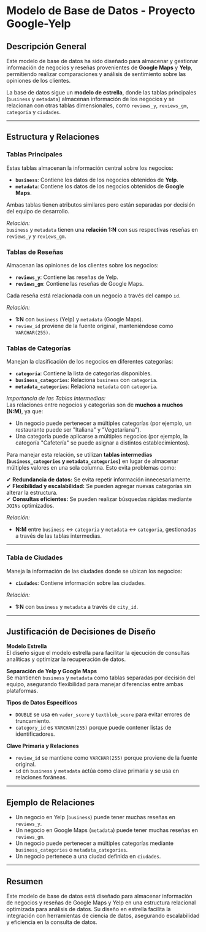 # Modelo de Base de Datos - Proyecto Google-Yelp

## Descripción General

Este modelo de base de datos ha sido diseñado para almacenar y gestionar información de negocios y reseñas provenientes de **Google Maps** y **Yelp**, permitiendo realizar comparaciones y análisis de sentimiento sobre las opiniones de los clientes.

La base de datos sigue un **modelo de estrella**, donde las tablas principales (`business` y `metadata`) almacenan información de los negocios y se relacionan con otras tablas dimensionales, como `reviews_y`, `reviews_gm`, `categoria` y `ciudades`.

---

## **Estructura y Relaciones**

### **Tablas Principales**
Estas tablas almacenan la información central sobre los negocios:

- **`business`**: Contiene los datos de los negocios obtenidos de **Yelp**.
- **`metadata`**: Contiene los datos de los negocios obtenidos de **Google Maps**.

Ambas tablas tienen atributos similares pero están separadas por decisión del equipo de desarrollo.

*Relación:*  
`business` y `metadata` tienen una **relación 1:N** con sus respectivas reseñas en `reviews_y` y `reviews_gm`.

### **Tablas de Reseñas**
Almacenan las opiniones de los clientes sobre los negocios:

- **`reviews_y`**: Contiene las reseñas de Yelp.
- **`reviews_gm`**: Contiene las reseñas de Google Maps.

Cada reseña está relacionada con un negocio a través del campo `id`.

*Relación:*  
- **1:N** con `business` (Yelp) y `metadata` (Google Maps).
- `review_id` proviene de la fuente original, manteniéndose como `VARCHAR(255)`.

### **Tablas de Categorías**
Manejan la clasificación de los negocios en diferentes categorías:

- **`categoria`**: Contiene la lista de categorías disponibles.
- **`business_categories`**: Relaciona `business` con `categoria`.
- **`metadata_categories`**: Relaciona `metadata` con `categoria`.

*Importancia de las Tablas Intermedias:*  
Las relaciones entre negocios y categorías son de **muchos a muchos (N:M)**, ya que:

- Un negocio puede pertenecer a múltiples categorías (por ejemplo, un restaurante puede ser "Italiana" y "Vegetariana").
- Una categoría puede aplicarse a múltiples negocios (por ejemplo, la categoría "Cafetería" se puede asignar a distintos establecimientos).

Para manejar esta relación, se utilizan **tablas intermedias (`business_categories` y `metadata_categories`)** en lugar de almacenar múltiples valores en una sola columna. Esto evita problemas como:

✔ **Redundancia de datos:** Se evita repetir información innecesariamente.  
✔ **Flexibilidad y escalabilidad:** Se pueden agregar nuevas categorías sin alterar la estructura.  
✔ **Consultas eficientes:** Se pueden realizar búsquedas rápidas mediante `JOINs` optimizados.  

*Relación:*  
- **N:M** entre `business` ↔ `categoria` y `metadata` ↔ `categoria`, gestionadas a través de las tablas intermedias.

---

### **Tabla de Ciudades**
Maneja la información de las ciudades donde se ubican los negocios:

- **`ciudades`**: Contiene información sobre las ciudades.

*Relación:*  
- **1:N** con `business` y `metadata` a través de `city_id`.

---

## **Justificación de Decisiones de Diseño**
**Modelo Estrella**  
El diseño sigue el modelo estrella para facilitar la ejecución de consultas analíticas y optimizar la recuperación de datos.

**Separación de Yelp y Google Maps**  
Se mantienen `business` y `metadata` como tablas separadas por decisión del equipo, asegurando flexibilidad para manejar diferencias entre ambas plataformas.

**Tipos de Datos Específicos**  
- `DOUBLE` se usa en `vader_score` y `textblob_score` para evitar errores de truncamiento.
- `category_id` es `VARCHAR(255)` porque puede contener listas de identificadores.

**Clave Primaria y Relaciones**  
- `review_id` se mantiene como `VARCHAR(255)` porque proviene de la fuente original.
- `id` en `business` y `metadata` actúa como clave primaria y se usa en relaciones foráneas.

---

## **Ejemplo de Relaciones**
- Un negocio en Yelp (`business`) puede tener muchas reseñas en `reviews_y`.
- Un negocio en Google Maps (`metadata`) puede tener muchas reseñas en `reviews_gm`.
- Un negocio puede pertenecer a múltiples categorías mediante `business_categories` o `metadata_categories`.
- Un negocio pertenece a una ciudad definida en `ciudades`.

---

## **Resumen**
Este modelo de base de datos está diseñado para almacenar información de negocios y reseñas de Google Maps y Yelp en una estructura relacional optimizada para análisis de datos. Su diseño en estrella facilita la integración con herramientas de ciencia de datos, asegurando escalabilidad y eficiencia en la consulta de datos.